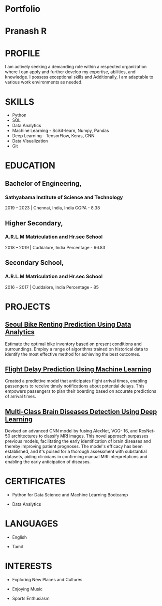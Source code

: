 # Portfolio 

# Pranash R

# PROFILE

I am actively seeking a demanding role within a respected
organization where I can apply and further develop my
expertise, abilities, and knowledge. I possess exceptional
skills and Additionally, I am adaptable to various work
environments as needed.

# SKILLS

- Python
- SQL
- Data Analytics
- Machine Learning - Scikit-learn, Numpy, Pandas
- Deep Learning - TensorFlow, Keras, CNN
- Data Visualization
- Git

# EDUCATION

## Bachelor of Engineering,
### Sathyabama Institute of Science and Technology
2019 – 2023 | Chennai, India, India
CGPA - 8.38

## Higher Secondary,
### A.R.L.M Matriculation and Hr.sec School
2018 – 2019 | Cuddalore, India
Percentage - 66.83

## Secondary School,
### A.R.L.M Matriculation and Hr.sec School
2016 – 2017 | Cuddalore, India
Percentage - 85

# PROJECTS

## [Seoul Bike Renting Prediction Using Data Analytics](https://github.com/PRANASH-R/Seoul-Bike-Renting-Prediction-Using-Data-Analytics)

Estimate the optimal bike inventory based on present
conditions and surroundings. Employ a range of
algorithms trained on historical data to identify the most
effective method for achieving the best outcomes.

## [Flight Delay Prediction Using Machine Learning](https://github.com/PRANASH-R/Flight-Delay-Prediction-Using-Machine-Learning)

Created a predictive model that anticipates flight arrival
times, enabling passengers to receive timely notifications
about potential delays. This empowers passengers to
plan their boarding based on accurate predictions of
arrival times.

## [Multi-Class Brain Diseases Detection Using Deep Learning](https://github.com/PRANASH-R/Multi-class-brain-diseases-detection-using-deep-learning-)

Devised an advanced CNN model by fusing AlexNet, VGG-
16, and ResNet-50 architectures to classify MRI images.
This novel approach surpasses previous models,
facilitating the early identification of brain diseases and
thereby improving patient prognoses. The model's
efficacy has been established, and it's poised for
a thorough assessment with substantial datasets, aiding
clinicians in confirming manual MRI interpretations and
enabling the early anticipation of diseases.

# CERTIFICATES

- Python for Data Science and Machine Learning
Bootcamp

- Data Analytics

# LANGUAGES

- English
  
- Tamil

# INTERESTS

- Exploring New Places and Cultures

- Enjoying Music

- Sports Enthusiasm
